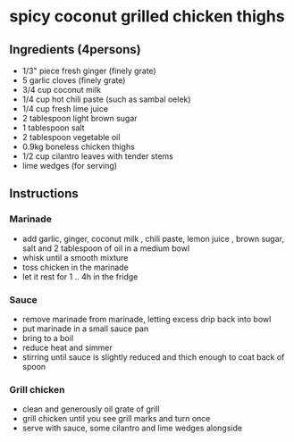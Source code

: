# spicy coconut grilled chicken thighs
## Ingredients (4persons)
- 1/3" piece fresh ginger (finely grate)
- 5 garlic cloves (finely grate)
- 3/4 cup coconut milk
- 1/4 cup hot chili paste (such as sambal oelek)
- 1/4 cup fresh lime juice
- 2 tablespoon light brown sugar
- 1 tablespoon salt
- 2 tablespoon vegetable oil
- 0.9kg boneless chicken thighs
- 1/2 cup cilantro leaves with tender stems
- lime wedges (for serving)

## Instructions
### Marinade
- add garlic, ginger, coconut milk , chili paste, lemon juice , brown sugar, salt and 2 tablespoon of oil in a medium bowl
- whisk until a smooth mixture
- toss chicken in the marinade
- let it rest for 1 .. 4h in the fridge

### Sauce
- remove marinade from marinade, letting excess drip back into bowl
- put marinade in a small sauce pan
- bring to a boil
- reduce heat and simmer
- stirring until sauce is slightly reduced and thich enough to coat back of spoon

### Grill chicken
- clean and generously oil grate of grill
- grill chicken until you see grill marks and turn once
- serve with sauce, some cilantro and lime wedges alongside